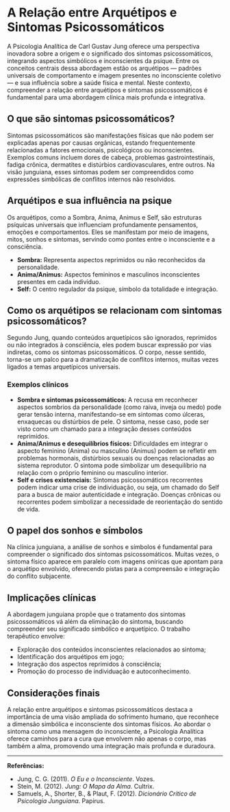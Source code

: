 # A Relação entre Arquétipos e Sintomas Psicossomáticos

A Psicologia Analítica de Carl Gustav Jung oferece uma perspectiva inovadora sobre a origem e o significado dos sintomas psicossomáticos, integrando aspectos simbólicos e inconscientes da psique. Entre os conceitos centrais dessa abordagem estão os arquétipos — padrões universais de comportamento e imagem presentes no inconsciente coletivo — e sua influência sobre a saúde física e mental. Neste contexto, compreender a relação entre arquétipos e sintomas psicossomáticos é fundamental para uma abordagem clínica mais profunda e integrativa.

## O que são sintomas psicossomáticos?

Sintomas psicossomáticos são manifestações físicas que não podem ser explicadas apenas por causas orgânicas, estando frequentemente relacionadas a fatores emocionais, psicológicos ou inconscientes. Exemplos comuns incluem dores de cabeça, problemas gastrointestinais, fadiga crônica, dermatites e distúrbios cardiovasculares, entre outros. Na visão junguiana, esses sintomas podem ser compreendidos como expressões simbólicas de conflitos internos não resolvidos.

## Arquétipos e sua influência na psique

Os arquétipos, como a Sombra, Anima, Animus e Self, são estruturas psíquicas universais que influenciam profundamente pensamentos, emoções e comportamentos. Eles se manifestam por meio de imagens, mitos, sonhos e sintomas, servindo como pontes entre o inconsciente e a consciência.

- **Sombra:** Representa aspectos reprimidos ou não reconhecidos da personalidade.
- **Anima/Animus:** Aspectos femininos e masculinos inconscientes presentes em cada indivíduo.
- **Self:** O centro regulador da psique, símbolo da totalidade e integração.

## Como os arquétipos se relacionam com sintomas psicossomáticos?

Segundo Jung, quando conteúdos arquetípicos são ignorados, reprimidos ou não integrados à consciência, eles podem buscar expressão por vias indiretas, como os sintomas psicossomáticos. O corpo, nesse sentido, torna-se um palco para a dramatização de conflitos internos, muitas vezes ligados a temas arquetípicos universais.

### Exemplos clínicos

- **Sombra e sintomas psicossomáticos:** A recusa em reconhecer aspectos sombrios da personalidade (como raiva, inveja ou medo) pode gerar tensão interna, manifestando-se em sintomas como úlceras, enxaquecas ou distúrbios de pele. O sintoma, nesse caso, pode ser visto como um chamado para a integração desses conteúdos reprimidos.
- **Anima/Animus e desequilíbrios físicos:** Dificuldades em integrar o aspecto feminino (Anima) ou masculino (Animus) podem se refletir em problemas hormonais, distúrbios sexuais ou doenças relacionadas ao sistema reprodutor. O sintoma pode simbolizar um desequilíbrio na relação com o próprio feminino ou masculino interior.
- **Self e crises existenciais:** Sintomas psicossomáticos recorrentes podem indicar uma crise de individuação, ou seja, um chamado do Self para a busca de maior autenticidade e integração. Doenças crônicas ou recorrentes podem simbolizar a necessidade de reorientação do sentido de vida.

## O papel dos sonhos e símbolos

Na clínica junguiana, a análise de sonhos e símbolos é fundamental para compreender o significado dos sintomas psicossomáticos. Muitas vezes, o sintoma físico aparece em paralelo com imagens oníricas que apontam para o arquétipo envolvido, oferecendo pistas para a compreensão e integração do conflito subjacente.

## Implicações clínicas

A abordagem junguiana propõe que o tratamento dos sintomas psicossomáticos vá além da eliminação do sintoma, buscando compreender seu significado simbólico e arquetípico. O trabalho terapêutico envolve:

- Exploração dos conteúdos inconscientes relacionados ao sintoma;
- Identificação dos arquétipos em jogo;
- Integração dos aspectos reprimidos à consciência;
- Promoção do processo de individuação e autoconhecimento.

## Considerações finais

A relação entre arquétipos e sintomas psicossomáticos destaca a importância de uma visão ampliada do sofrimento humano, que reconhece a dimensão simbólica e inconsciente dos sintomas físicos. Ao abordar o sintoma como uma mensagem do inconsciente, a Psicologia Analítica oferece caminhos para a cura que envolvem não apenas o corpo, mas também a alma, promovendo uma integração mais profunda e duradoura.

---

**Referências:**

- Jung, C. G. (2011). *O Eu e o Inconsciente*. Vozes.
- Stein, M. (2012). *Jung: O Mapa da Alma*. Cultrix.
- Samuels, A., Shorter, B., & Plaut, F. (2012). *Dicionário Crítico de Psicologia Junguiana*. Papirus.